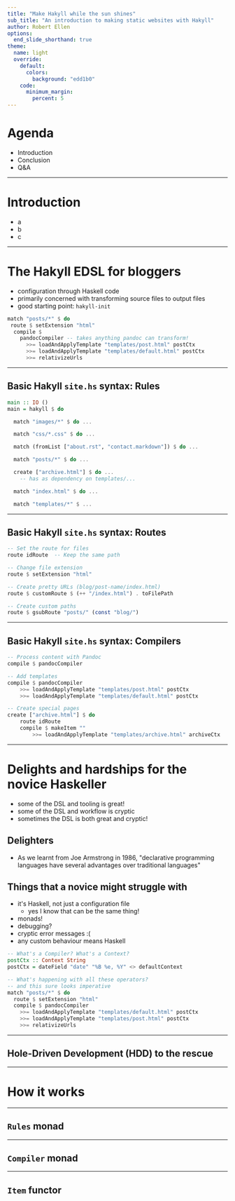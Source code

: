 ```yaml
---
title: "Make Hakyll while the sun shines"
sub_title: "An introduction to making static websites with Hakyll"
author: Robert Ellen
options:
  end_slide_shorthand: true
theme:
  name: light
  override:
    default:
      colors:
        background: "edd1b0"
    code:
      minimum_margin: 
        percent: 5
---
```


# Agenda

- Introduction
- Conclusion
- Q&A

-----

# Introduction

- a
- b 
- c

_____

# The Hakyll EDSL for bloggers

- configuration through Haskell code
- primarily concerned with transforming source files to output files
- good starting point: `hakyll-init`

```haskell
match "posts/*" $ do
 route $ setExtension "html"
  compile $
    pandocCompiler -- takes anything pandoc can transform!
      >>= loadAndApplyTemplate "templates/post.html" postCtx
      >>= loadAndApplyTemplate "templates/default.html" postCtx
      >>= relativizeUrls
```
-----

## Basic Hakyll `site.hs` syntax: Rules

```haskell
main :: IO ()
main = hakyll $ do

  match "images/*" $ do ...

  match "css/*.css" $ do ...

  match (fromList ["about.rst", "contact.markdown"]) $ do ...

  match "posts/*" $ do ...

  create ["archive.html"] $ do ...
    -- has as dependency on templates/... 

  match "index.html" $ do ...

  match "templates/*" $ ...
```
_____

## Basic Hakyll `site.hs` syntax: Routes

```haskell
-- Set the route for files
route idRoute  -- Keep the same path

-- Change file extension
route $ setExtension "html"

-- Create pretty URLs (blog/post-name/index.html)
route $ customRoute $ (++ "/index.html") . toFilePath

-- Create custom paths
route $ gsubRoute "posts/" (const "blog/")
```

-----

## Basic Hakyll `site.hs` syntax: Compilers

```haskell
-- Process content with Pandoc
compile $ pandocCompiler

-- Add templates
compile $ pandocCompiler
    >>= loadAndApplyTemplate "templates/post.html" postCtx
    >>= loadAndApplyTemplate "templates/default.html" postCtx

-- Create special pages
create ["archive.html"] $ do
    route idRoute
    compile $ makeItem ""
        >>= loadAndApplyTemplate "templates/archive.html" archiveCtx

```
-----

# Delights and hardships for the novice Haskeller

- some of the DSL and tooling is great!
- some of the DSL and workflow is cryptic
- sometimes the DSL is both great and cryptic!

## Delighters

- As we learnt from Joe Armstrong in 1986, "declarative programming languages have several advantages over traditional languages"

## Things that a novice might struggle with

- it's Haskell, not just a configuration file
  - yes I know that can be the same thing!
- monads!
- debugging?
- cryptic error messages :(
- any custom behaviour means Haskell

```haskell
-- What's a Compiler? What's a Context?
postCtx :: Context String
postCtx = dateField "date" "%B %e, %Y" <> defaultContext

-- What's happening with all these operators?
-- and this sure looks imperative
match "posts/*" $ do
  route $ setExtension "html"
  compile $ pandocCompiler
    >>= loadAndApplyTemplate "templates/default.html" postCtx
    >>= loadAndApplyTemplate "templates/post.html" postCtx
    >>= relativizeUrls
```

-----

## Hole-Driven Development (HDD) to the rescue

_____

# How it works
_____

## `Rules` monad 


_____

## `Compiler` monad 

_____

## `Item` functor 
